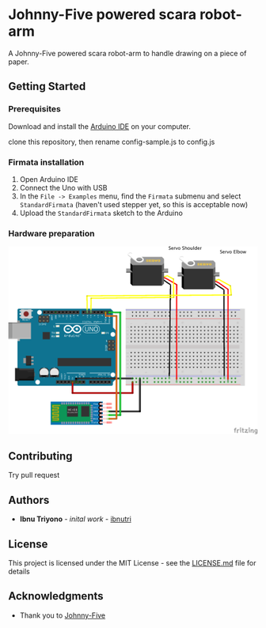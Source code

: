 # Johnny-Five powered scara robot-arm 

A Johnny-Five powered scara robot-arm to handle drawing on a piece of paper.

## Getting Started

### Prerequisites

Download and install the [Arduino IDE](https://www.arduino.cc/en/Main/Software) on your computer.

clone this repository, then rename config-sample.js to config.js

### Firmata installation

1. Open Arduino IDE
2. Connect the Uno with USB
3. In the `File -> Examples` menu, find the `Firmata` submenu and select `StandardFirmata` (haven't used stepper yet, so this is acceptable now)
4. Upload the `StandardFirmata` sketch to the Arduino

### Hardware preparation 

![](https://github.com/ibnutri/scara-drawbot/raw/master/schematic/png/scara-drawbot_bb.png)

## Contributing

Try pull request

## Authors

 - **Ibnu Triyono** - *inital work* - [ibnutri](https://github.com/ibnutri)

## License

This project is licensed under the MIT License - see the [LICENSE.md](LICENSE.md) file for details

## Acknowledgments

* Thank you to [Johnny-Five](https://github.com/rwaldron/johnny-five)

